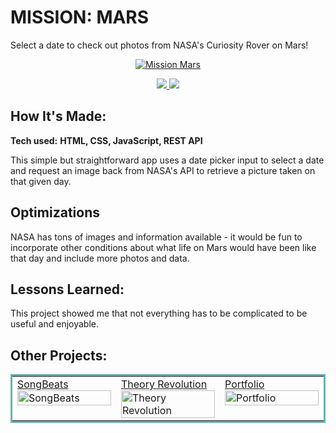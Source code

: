 # MISSION: MARS
Select a date to check out photos from NASA's Curiosity Rover on Mars! 

<p align="center">
  <a href="https://ben-folds-api.netlify.app/" target="_blank">
    <img src="https://user-images.githubusercontent.com/52755177/180624037-5bc3db14-096c-49bb-bc35-8c0ba09952c3.gif" alt="Mission Mars"/>
  </a>
</p>

<p align="center">
  <a href="https://github.com/katiehom/ben-folds-api" target="_blank">
    <img src="https://img.shields.io/static/v1?label=|&message=REPO&color=1f1591&style=plastic&logo=github&logo-color=white"/>
  </a>  
  <a href="https://ben-folds-api.netlify.app/" target="_blank">
    <img src="https://img.shields.io/static/v1?label=|&message=WEBSITE&color=c90c64&style=plastic&logo=netlify&logo-color=white"/>
  </a>
</p>


## How It's Made:

**Tech used:** <strong>HTML, CSS, JavaScript, REST API</strong>

This simple but straightforward app uses a date picker input to select a date and request an image back from NASA's API to retrieve a picture taken on that given day.

## Optimizations
NASA has tons of images and information available - it would be fun to incorporate other conditions about what life on Mars would have been like that day and include more photos and data.

## Lessons Learned:

This project showed me that not everything has to be complicated to be useful and enjoyable.

## Other Projects:

<table bordercolor="#66b2b2">
  
  <tr>
      <td width="33.3%" valign="top">
<a target="_blank" href="https://github.com/katiehom/song-beats">SongBeats</a>
      <br />
        <a target="_blank" href="https://github.com/katiehom/song-beats">
          <img src="https://user-images.githubusercontent.com/52755177/180623807-00ca6c55-c02a-4bbd-acbc-5f619191dff3.gif" width="100%" alt="SongBeats"/>
        </a>
    </td>
    <td width="33.3%"  style="align:center;" valign="top">
<a target="_blank" href="https://github.com/katiehom/theoryrevolution">Theory Revolution</a>
        <br />
      <a target="_blank" href="https://github.com/katiehom/theoryrevolution">
            <img src="https://user-images.githubusercontent.com/52755177/180623890-6179f79a-82f7-4336-bf2f-adaedaa1eb44.gif" width="100%" alt="Theory Revolution"/>
      </a>
    </td>
       <td width="33.3%" valign="top">
<a target="_blank" href="https://github.com/katiehom/katie-hom">Portfolio</a>
        <br />
        <a target="_blank" href="https://github.com/katiehom/katie-hom">
          <img src="https://user-images.githubusercontent.com/52755177/180623739-fbf4f9ef-d1e2-4cb3-8717-0f139b4af221.gif" width="100%" alt="Portfolio"/>
        </a>
    </td>

  </tr>
</table>
